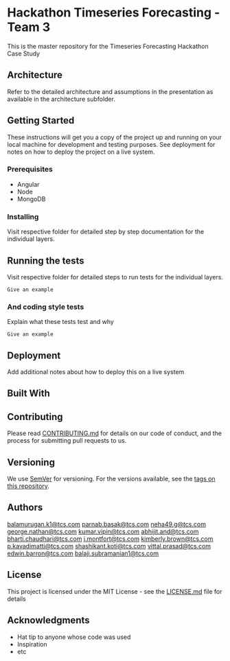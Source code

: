 # Hackathon Timeseries Forecasting - Team 3

This is the master repository for the Timeseries Forecasting Hackathon Case Study

## Architecture

Refer to the detailed architecture and assumptions in the presentation as available in the architecture subfolder.

## Getting Started

These instructions will get you a copy of the project up and running on your local machine for development and testing purposes. See deployment for notes on how to deploy the project on a live system.

### Prerequisites

- Angular
- Node
- MongoDB

### Installing

Visit respective folder for detailed step by step documentation for the individual layers.

## Running the tests

Visit respective folder for detailed steps to run tests for the individual layers.

```
Give an example
```

### And coding style tests

Explain what these tests test and why

```
Give an example
```

## Deployment

Add additional notes about how to deploy this on a live system

## Built With

## Contributing

Please read [CONTRIBUTING.md](https://gist.github.com/PurpleBooth/b24679402957c63ec426) for details on our code of conduct, and the process for submitting pull requests to us.

## Versioning

We use [SemVer](http://semver.org/) for versioning. For the versions available, see the [tags on this repository](https://github.com/your/project/tags). 

## Authors

balamurugan.k1@tcs.com
parnab.basak@tcs.com
neha49.g@tcs.com
george.nathan@tcs.com
kumar.vipin@tcs.com
abhijit.and@tcs.com
bharti.chaudhari@tcs.com
j.montfort@tcs.com
kimberly.brown@tcs.com
p.kavadimatti@tcs.com
shashikant.koti@tcs.com
vittal.prasad@tcs.com
edwin.barron@tcs.com
balaji.subramanian1@tcs.com

## License

This project is licensed under the MIT License - see the [LICENSE.md](LICENSE.md) file for details

## Acknowledgments

* Hat tip to anyone whose code was used
* Inspiration
* etc
